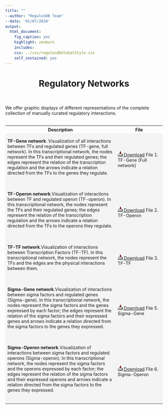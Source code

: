 ```yaml
---
title: ""
--author: "RegulonDB Team"
--date: '02/07/2020'
output:
  html_document:
    fig_caption: yes
    highlight: zenburn
    includes:
    css: ../css/regulondbGlobalStyle.css
    self_contained: yes
---
```



<div style="text-align: center"> 
<h1>Regulatory Networks</h1>
</div>
<br><br>
We offer graphic displays of different representations of the complete collection of manually curated regulatory interactions.
<br><br>


<table WIDTH="100%" class="tableData">
                <tr>
                  <th><div align="center">Description</div></th>
                  <th><div align="center">File</div></th>
                </tr>  
                <tr>
                    <td WIDTH="70%" bgcolor="#f4f4f4" class="NormalText">
                        <p align="left">
                            <strong>TF-Gene network</strong>. Visualization of all interactions between TFs and regulated genes 
                            (TF-gene, full network). In this transcriptional network, the nodes 
                            represent the TFs and their regulated genes; the edges represent the 
                            relation of the transcription regulation and the arrows indicate a relation 
                            directed from the TFs to the genes they regulate.
                            <br>
                            <br>
                        </p>
                    </td>
                    <td WIDTH="30%" bgcolor="#f4f4f4" class="NormalText" >
                        <p align="left">
                            <a href="./transcriptional-regulatory-network-images/NetWorkTFGene.jpeg" class="link"> 
                            <img SRC="./transcriptional-regulatory-network-images/icon_download.gif" width=16 height=16 border="0"> </a>
                            <a href="./transcriptional-regulatory-network-images/NetWorkTFGene.jpeg" class="linkBlue">Download</a> File 1. TF-Gene (Full network)
                        </p>
                    </td>
                </tr>
                <tr>
                    <td bgcolor="#f4f4f4" class="NormalText">
                        <p align="left">
                            <strong>TF-Operon network</strong>.Visualization of interactions between TF and regulated operon (TF-operon). 
                            In this transcriptional network, the nodes represent the TFs and their regulated genes; 
                            the edges represent the relation of the transcription regulation and the arrows indicate a relation directed from the TFs to the operons they regulate.
                            <br>
                            <br>
                        </p>                    
                    </td>
                    <td bgcolor="#f4f4f4" class="NormalText">
                        <p align="left">
                            <a href="./transcriptional-regulatory-network-images/NetWorkTFOperon.jpeg" class="link"> 
                            <img SRC="./transcriptional-regulatory-network-images/icon_download.gif" width=16 height=16 border="0"> </a>
                            <a href="./transcriptional-regulatory-network-images/NetWorkTFOperon.jpeg" class="linkBlue"> Download</a> File 2. TF-Operon
                        </p>
                    </td>
                </tr>
                <tr>
                    <td bgcolor="#f4f4f4" class="NormalText"> 
                        <p align="left">
                            <strong>TF-TF network</strong>.Visualization of interactions between Transcription Factors (TF-TF). 
                            In this transcriptional network, the nodes represent the TFs and the edges are the physical interactions between them.
                            <br>
                            <br>
                        </p>
                    </td>
                    <td bgcolor="#f4f4f4" class="NormalText">
                         <p align="left">
                            <a href="./transcriptional-regulatory-network-images/NetWorkTFTF.jpeg" class="link"> 
                            <img SRC="./transcriptional-regulatory-network-images/icon_download.gif" width=16 height=16 border="0"> </a>
                            <a href="./transcriptional-regulatory-network-images/NetWorkTFTF.jpeg" class="linkBlue"> Download</a> File 3. TF-TF
                         </p>
                    </td>
                </tr>
                <tr>
                    <td bgcolor="#f4f4f4" class="NormalText">
                        <p align="left">
                            <strong>Sigma-Gene network</strong>.Visualization of interactions between sigma factors and regulated genes (Sigma-gene). 
                            In this transcriptional network, the nodes represent the sigma factors and the genes expressed by each factor; 
                            the edges represent the relation of the sigma factors and their expressed genes and arrows indicate a relation directed from 
                            the sigma factors to the genes they expressed.
                            <br>
                            <br>
                        </p>
                    </td>
                    <td bgcolor="#f4f4f4" class="NormalText">
                         <p align="left">
                            <a href="./transcriptional-regulatory-network-images/NetWorkSigmaGene.jpeg" class="link"> 
                            <img SRC="./transcriptional-regulatory-network-images/icon_download.gif" width=16 height=16 border="0"> </a>
                            <a href="./transcriptional-regulatory-network-images/NetWorkSigmaGene.jpeg" class="linkBlue"> Download</a> File 5. Sigma-Gene
                         </p>
                    </td>
                </tr> 
                <tr>
                    <td bgcolor="#f4f4f4" class="NormalText">
                        <p align="left">
                            <strong>Sigma-Operon network</strong>.Visualization of interactions between sigma factors and regulated operons (Sigma-operon). 
                            In this transcriptional network, the nodes represent the sigma factors and the operons expressed by each factor; 
                            the edges represent the relation of the sigma factors and their expressed operons and arrows indicate a relation directed from 
                            the sigma factors to the genes they expressed.
                            <br>
                            <br>
                        </p>
                    </td>
                    <td bgcolor="#f4f4f4" class="NormalText">
                         <p align="left">
                            <a href="./transcriptional-regulatory-network-images/NetWorkSigmaOperon.jpeg" class="link"> 
                            <img SRC="./transcriptional-regulatory-network-images/icon_download.gif" width=16 height=16 border="0"> </a>
                            <a href="./transcriptional-regulatory-network-images/NetWorkSigmaOperon.jpeg" class="linkBlue"> Download</a> File 6. Sigma-Operon
                         </p>
                    </td>
                </tr>
</table>


